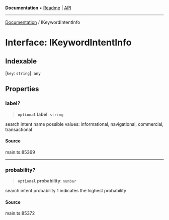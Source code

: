 **Documentation** • [Readme](../README.md) \| [API](../globals.md)

***

[Documentation](../README.md) / IKeywordIntentInfo

# Interface: IKeywordIntentInfo

## Indexable

 \[`key`: `string`\]: `any`

## Properties

### label?

> **`optional`** **label**: `string`

search intent name
possible values: informational, navigational, commercial, transactional

#### Source

main.ts:85369

***

### probability?

> **`optional`** **probability**: `number`

search intent probability
1 indicates the highest probability

#### Source

main.ts:85372
